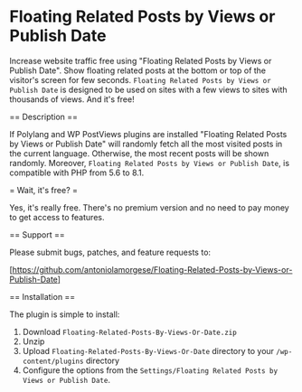 # Floating Related Posts by Views or Publish Date
Increase website traffic free using "Floating Related Posts by Views or Publish Date". Show floating related posts at the bottom or top of the visitor's screen for few  seconds. `Floating Related Posts by Views or Publish Date` is designed to be used on sites with a few views to sites with thousands of views. And it's free!

== Description ==

If Polylang and WP PostViews plugins are installed "Floating Related Posts by Views or Publish Date" will randomly fetch all the most visited posts in the current language. Otherwise, the most recent posts will be shown randomly. Moreover, `Floating Related Posts by Views or Publish Date`, is compatible with PHP from 5.6 to 8.1.

= Wait, it's free? =

Yes, it's really free. There's no premium version and no need to pay money to get access to features.

== Support ==

Please submit bugs, patches, and feature requests to:

[https://github.com/antoniolamorgese/Floating-Related-Posts-by-Views-or-Publish-Date]

== Installation ==

The plugin is simple to install:

1. Download `Floating-Related-Posts-By-Views-Or-Date.zip`
2. Unzip
3. Upload `Floating-Related-Posts-By-Views-Or-Date` directory to your `/wp-content/plugins` directory
4. Configure the options from the `Settings/Floating Related Posts by Views or Publish Date`.
